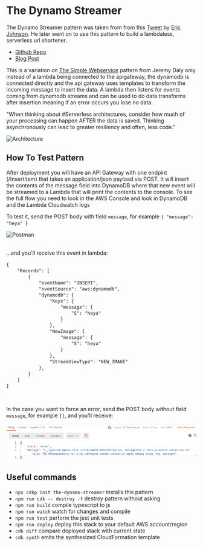 # The Dynamo Streamer 

The Dynamo Streamer pattern was taken from from this [Tweet](https://twitter.com/edjgeek/status/1220227872511496192?s=20) by [Eric Johnson](https://twitter.com/edjgeek). He later went on to use this pattern to build a lambdaless, serverless url shortener. 

- [Github Repo](https://github.com/aws-samples/amazon-api-gateway-url-shortener)
- [Blog Post](https://aws.amazon.com/blogs/compute/building-a-serverless-url-shortener-app-without-lambda-part-1/)

This is a variation on [The Simple Webservice](../the-simple-webservice/README.md) pattern from Jeremy Daly only instead of a lambda being connected to the apigateway, the dynamodb is connected directly and the api gateway uses templates to transform the incoming message to insert the data. A lambda then listens for events coming from dynamodb streams and can be used to do data transforms after insertion meaning if an error occurs you lose no data.

"When thinking about #Serverless architectures, consider how much of your processing can happen AFTER the data is saved. Thinking asynchronously can lead to greater resiliency and often, less code."

![Architecture](https://raw.githubusercontent.com/nideveloper/serverless/master/the-dynamo-streamer/img/arch.jpg)

## How To Test Pattern

After deployment you will have an API Gateway with one endpint (/InsertItem) that takes an application/json payload via POST. It will insert the contents of the message field into DynamoDB where that new event will be streamed to a Lambda that will print the contents to the console. To see the full flow you need to look in the AWS Console and look in DynamoDB and the Lambda Cloudwatch logs

To test it, send the POST body with field `message`, for example `{ "message": "heya" }`

![Postman](https://raw.githubusercontent.com/nideveloper/serverless/master/the-dynamo-streamer/img/request.png)
<br /><br />

...and you'll receive this event in lambda:

```json5
{
    "Records": [
        {
            "eventName": "INSERT",
            "eventSource": "aws:dynamodb",
            "dynamodb": {
                "Keys": {
                    "message": {
                        "S": "heya"
                    }
                },
                "NewImage": {
                    "message": {
                        "S": "heya"
                    }
                },
                "StreamViewType": "NEW_IMAGE"
            },
        }
    ]
}
```
<br />

In the case you want to force an error, send the POST body without field `message`, for example `{}`, and you'll receive:
<br />

![Error](doc/error.png)
<br />

## Useful commands

 * `npx cdkp init the-dynamo-streamer` installs this pattern
 * `npm run cdk -- destroy -f` destroy pattern without asking
 * `npm run build`   compile typescript to js
 * `npm run watch`   watch for changes and compile
 * `npm run test`    perform the jest unit tests
 * `npm run deploy`      deploy this stack to your default AWS account/region
 * `cdk diff`        compare deployed stack with current state
 * `cdk synth`       emits the synthesized CloudFormation template

